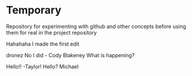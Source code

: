 # Temporary
Repository for experimenting with github and other concepts before using them for real in the project repository

Hahahaha I made the first edit

dronez
No I did - Cody Blakeney
What is happening?

Hello!! -Taylor!
Hello? Michael

